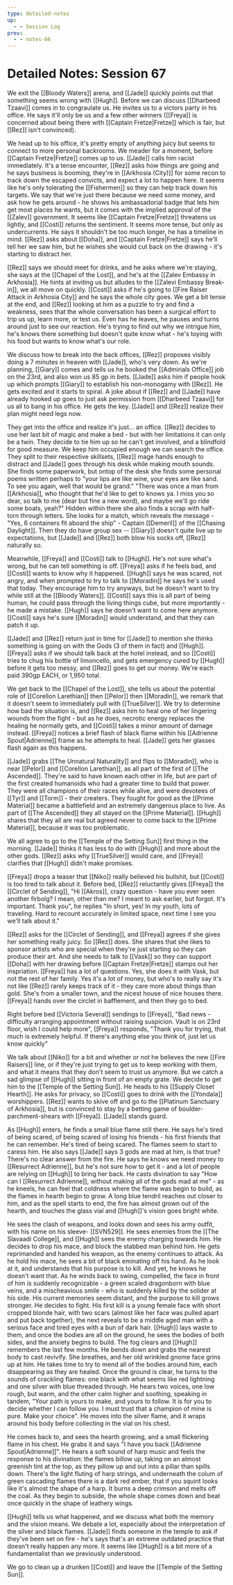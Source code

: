 ```yaml
---
type: detailed-notes
up:
  - - Session Log
prev:
  - - notes-66
---
```


# Detailed Notes: Session 67

We exit the [[Bloody Waters]] arena, and [[Jade]] quickly points out that something seems wrong with [[Hugh]]. Before we can discuss [[Dharbeed Tzaavi]] comes in to congraulate us. He invites us to a victors party in his office. He says it'll only be us and a few other winners ([[Freya]] is concerned about being there with [[Captain Fretze|Fretze]] which is fair, but [[Rez]] isn't convinced).

We head up to his office, it's pretty empty of anything juicy but seems to connect to more personal backrooms. We meader for a moment, before [[Captain Fretze|Fretze]] comes up to us. [[Jade]] calls him racist immediately. It's a tense encounter, [[Rez]] asks how things are going and he says business is booming, they're in [[Arkhosia (City)]] for some recon to track down the escaped convicts, and expect a lot to happen here. It seems like he's only tolerating the [[Fishermen]] so they can help track down his targets. We say that we're just there because we need some money, and ask how he gets around - he shows his ambassadorial badge that lets him get most places he wants, but it comes with the implied approval of the [[Zalev]] government. It seems like [[Captain Fretze|Fretze]] threatens us lightly, and [[Costi]] returns the sentiment. It seems more tense, but only as undercurrents. He says it shouldn't be too much longer, he has a timeline in mind. [[Rez]] asks about [[Doha]], and [[Captain Fretze|Fretze]] says he'll tell her we saw him, but he wishes she would cut back on the drawing - it's starting to distract her.

[[Rez]] says we should meet for drinks, and he asks where we're staying, she says at the [[Chapel of the Lost]], and he's at the [[Zalev Embassy in Arkhosia]]. He hints at inviting us but alludes to the [[Zalevi Embassy Break-in]], we all move on quickly. [[Costi]] asks if he's going to [[Fire Raiser Attack in Arkhosia City]] and he says the whole city goes. We get a bit tense at the end, and [[Rez]] looking at him as a puzzle to try and find a weakness, sees that the whole conversation has been a surgical effort to trip us up, learn more, or test us. Even has he leaves, he pauses and turns around just to see our reaction. He's trying to find out why we intrigue him, he's knows there something but doesn't quite know what - he's toying with his food but wants to know what's our role. 

We discuss how to break into the back offices, [[Rez]] proposes visibly doing a 7 minutes in heaven with [[Jade]], who's very down. As we're planning, [[Giary]] comes and tells us he booked the [[Admirials Office]] job on the 23rd, and also won us 85 gp in bets. [[Jade]] asks him if people hook up which prompts [[Giary]] to establish his non-monogamy with [[Rez]]. He gets excited and it starts to spiral. A joke about if [[Rez]] and [[Jade]] have already hooked up goes to just ask permission from [[Dharbeed Tzaavi]] for us all to bang in his office. He gets the key. [[Jade]] and [[Rez]] realize their plan might need legs now. 

They get into the office and realize it's just... an office. [[Rez]] decides to use her last bit of magic and make a bed - but with her limitations it can only be a twin. They decide to tie him up so he can't get involved, and a blindfold for good measure. We keep him occupied enough we can search the office. They split to their respective skillsets, [[Rez]] mage hands enough to distract and [[Jade]] goes through his desk while making mouth sounds. She finds some paperwork, but ontop of the desk she finds some personal poems written perhaps to "your lips are like wine, your eyes are like sand. To see you again, well that would be grand." "There was once a man from [[Arkhosia]], who thought that he'd like to get to knows ya. I miss you so dear, so talk to me (dear but fine a new word), and maybe we'll go ride some boats, yeah?" Hidden within there she also finds a scrap with half-torn through letters. She looks for a match, which reveals the message - "Yes, 6 containers fit aboard the ship" - Captain [[Demeril]] of the [[Chasing Daylight]]. Then they do have group sex -- [[Giary]] doesn't quite live up to expectations, but [[Jade]] and [[Rez]] both blow his socks off, [[Rez]] naturally so. 

Meanwhile, [[Freya]] and [[Costi]] talk to [[Hugh]]. He's not sure what's wrong, but he can tell something is off. [[Freya]] asks if he feels bad, and [[Costi]] wants to know why it happened. [[Hugh]] says he was scared, not angry, and when prompted to try to talk to [[Moradin]] he says he's used that today. They encourage him to try anyways, but he doesn't want to try while still at the [[Bloody Waters]]. [[Costi]] says this is all part of being human, he could pass through the living things cube, but more importantly - he made a mistake. [[Hugh]] says he doesn't want to come here anymore. [[Costi]] says he's sure [[Moradin]] would understand, and that they can patch it up. 

[[Jade]] and [[Rez]] return just in time for [[Jade]] to mention she thinks something is going on with the Gods (3 of them in fact) and [[Hugh]]. [[Freya]] asks if we should talk back at the hotel instead, and so [[Costi]] tries to chug his bottle of limoncello, and gets emergency cured by [[Hugh]] before it gets too messy, and [[Rez]] goes to get our money. We're each paid 390gp EACH, or 1,950 total. 

We get back to the [[Chapel of the Lost]], she tells us about the potential role of [[Corellon Larethian]] then [[Pelor]] then [[Moradin]], we remark that it doesn't seem to immediately pull with [[TrueSilver]]. We try to determine how bad the situation is, and [[Rez]] asks him to heal one of her lingering wounds from the fight - but as he does, necrotic energy replaces the healing he normally gets, and [[Costi]] takes a minor amount of damage instead. [[Freya]] notices a brief flash of black flame within his [[Adrienne Spout|Adrienne]] frame as he attempts to heal. [[Jade]] gets her glasses flash again as this happens. 

[[Jade]] grabs [[The Unnatural Naturality]] and flips to [[Moradin]], who is near [[Pelor]] and [[Corellon Larethian]], as all part of the first of [[The Ascended]]. They're said to have known each other in life, but are part of the first created humanoids who had a greater time to build that power. They were all champions of their races while alive, and were devotees of [[Tyr]] and [[Torm]] - their creaters. They fought for good as the [[Prime Material]] became a battlefield and an extremely dangerous place to live. As part of [[The Ascended]] they all stayed on the [[Prime Material]]. [[Hugh]] shares that they all are real but agreed never to come back to the [[Prime Material]], because it was too problematic. 

We all agree to go to the [[Temple of the Setting Sun]] first thing in the morning. [[Jade]] thinks it has less to do with [[Hugh]] and more about the other gods. [[Rez]] asks why [[TrueSilver]] would care, and [[Freya]] clarifies that [[Hugh]] didn't make promises. 

[[Freya]] drops a teaser that [[Niko]] really believed his bullshit, but [[Costi]] is too tired to talk about it. Before bed, [[Rez]] reluctantly gives [[Freya]] the [[Circlet of Sending]], "Hi [[Akros]], crazy question - have you ever seen another firbolg? I mean, other than me? I meant to ask earlier, but forgot. It's important. Thank you", he replies "In short, yes! In my youth, lots of traveling. Hard to recount accurately in limited space, next time I see you we'll talk about it."

[[Rez]] asks for the [[Circlet of Sending]], and [[Freya]] agrees if she gives her something really juicy. So [[Rez]] does. She shares that she likes to sponsor artists who are special when they're just starting so they can produce their art. And she needs to talk to [[Vask]] so they can support [[Doha]] with her drawing before [[Captain Fretze|Fretze]] stamps out her inspriation. [[Freya]] has a lot of questions. Yes, she does it with Vask, but not the rest of her family.  Yes it's a lot of money, but who's to really say it's not like [[Rez]] rarely keeps track of it - they care more about things than gold. She's from a smaller town, and the nicest house of nice houses there. [[Freya]] hands over the circlet in bafflement, and then they go to bed.

Right before bed [[Victoria Several]] sendings to [[Freya]], "Bad news - difficulty arranging appointment without raising suspicion. Vault is on 23rd floor, wish I could help more", [[Freya]] responds, "Thank you for trying, that much is extremely helpful. If there's anything else you think of, just let us know quickly"

We talk about [[Niko]] for a bit and whether or not he believes the new [[Fire Raisers]] line, or if they're just trying to get us to keep working with them, and what it means that they don't seem to trust us anymore. But we catch a sad glimpse of [[Hugh]] sitting in front of an empty grate. We decide to get him to the [[Temple of the Setting Sun]]. He heads to his [[Supply Closet Hearth]]. He asks for privacy, so [[Costi]] goes to drink with the [[Yondala]] worshippers. [[Rez]] wants to skive off and go to the [[Platinum Sanctuary of Arkhosia]], but is convinced to stay by a betting game of boulder-parchment-shears with [[Freya]]. [[Jade]] stands guard. 

As [[Hugh]] enters, he finds a small blue flame still there. He says he's tired of being scared, of being scared of losing his friends - his first friends that he can remember. He's tired of being scared. The flames seem to start to caress him. He also says [[Jade]] says 3 gods are mad at him, is that true? There's no clear answer from the fire. He says he knows we need money to [[Resurrect Adrienne]], but he's not sure how to get it - and a lot of people are relying on [[Hugh]] to bring her back. He casts divination to say "How can I [[Resurrect Adrienne]], without making all of the gods mad at me" - as he kneels, he can feel that coldness where the flame was begin to build, as the flames in hearth begin to grow. A long blue tendril reaches out closer to him, and as the spell starts to end, the fire has almost grown out of the hearth, and touches the glass vial and [[Hugh]]'s vision goes bright white. 

He sees the clash of weapons, and looks down and sees his army outfit, with his name on his sleeve- [[SVN529]]. He sees enemies from the [[The Slavaadi College]], and [[Hugh]] sees the enemy charging towards him. He decides to drop his mace, and block the stabbed man behind him. He gets reprimanded and handed his weapon, as the enemy continues to attack. As he hold his mace, he sees a bit of black eminating off his hand. As he look at it, and understands that his purpose is to kill. And yet, he knows he doesn't want that. As he winds back to swing, compelled, the face in front of him is suddenly recognizable - a green scaled dragonborn with blue veins, and a mischeavious smile - who is suddenly killed by the solider at his side. His current memories seem distant, and the purpose to kill grows stronger. He decides to fight. His first kill is a young female face with short cropped blonde hair, with two scars (almost like her face was pulled apart and put back together), the next reveals to be a middle aged man with a serious face and tired eyes with a bun of dark hair. [[Hugh]] lays waste to them, and once the bodies are all on the ground, he sees the bodies of both sides, and the anxiety begins to build. The fog clears and [[Hugh]] remembers the last few months. He bends down and grabs the nearest body to cast revivify. She breathes, and her old wrinkled gnome face grins up at him. He takes time to try to mend all of the bodies around him, each disappearing as they are healed. Once the ground is clear, he turns to the sounds of crackling flames: one black with what seems like red lightning and one silver with blue threaded through. He hears two voices, one low rough, but warm, and the other calm higher and soothing, speaking in tandem, "Your path is yours to make, and yours to follow. It is for you to decide whether I can follow you. I must trust that a champion of mine is pure. Make your choice". He moves into the silver flame, and it wraps around his body before collecting in the vial on his chest. 

He comes back to, and sees the hearth growing, and a small flickering flame in his chest. He grabs it and says "I have you back [[Adrienne Spout|Adrienne]]". He hears a soft sound of harp music and feels the response to his divination: the flames billow up, taking on an almost greenish tint at the top, as they pillow up and out into a pillar than spills down. There's the light fluting of harp strings, and underneath the colum of green cascading flames there is a dark red ember, that if you squint looks like it's almost the shape of a harp. It burns a deep crimson and melts off the coal. As they begin to subside, the whole shape comes down and beat once quickly in the shape of leathery wings.

[[Hugh]] tells us what happened, and we discuss what both the memory and the vision means. We debate a lot, especially about the interpretation of the silver and black flames. [[Jade]] finds someone in the temple to ask if they've been set on fire - he's says that's an extreme outdated practice that doesn't really happen any more. It seems like [[Hugh]] is a bit more of a fundamentalist than we previously understood. 

We go to clean up a drunken [[Costi]] and leave the [[Temple of the Setting Sun]]. 









